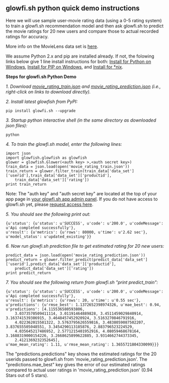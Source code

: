 glowfi.sh python quick demo instructions
-----------

Here we will use sample user-movie rating data  (using a 0-5 rating system) to train a glowfi.sh recommendation model and then ask glowfi.sh to predict the movie ratings for 20 new users and compare those to actual recorded ratings for accuracy.

More info on the MovieLens data set is [here](http://files.grouplens.org/datasets/movielens/ml-100k-README.txt).

We assume Python 2.x and pip are installed already. If not, the folowing links below give 1 line install instructions for both: 
[Install for Python on Windows](https://www.python.org/downloads/windows/), [Install for PIP on Windows](http://stackoverflow.com/questions/4750806/how-to-install-pip-on-windows), and [Install for *nix](https://pip.pypa.io/en/latest/installing.html).

**Steps for glowfi.sh Python Demo**

*1. Download [movie_rating_train.json](https://raw.githubusercontent.com/glowfishAPI/glowfish-py/master/quick_recommendation_demo/movie_rating_train.json) and [movie_rating_prediction.json](https://raw.githubusercontent.com/glowfishAPI/glowfish-py/master/quick_recommendation_demo/movie_rating_prediction.json) (i.e., right-click on links to download directly).*

*2. Install latest glowfish from PyPI:*

    pip install glowfi.sh --upgrade

*3. Startup python interactive shell (in the same directory as downloaded json files):*

    python

*4. To train the glowfi.sh model, enter the following lines:*

    import json
    import glowfish.glowfish as glowfish
    glower = glowfish.Glower(<auth key> >,<auth secret key>)
    train_data = json.load(open('movie_rating_train.json'))
    train_return = glower.filter_train(train_data['data_set']['userid'],train_data['data_set']['productid'],
        train_data['data_set']['rating'])
    print train_return
    
Note: The "auth key" and "auth secret key" are located at the top of your app page in [your glowfi.sh app admin panel](https://api.glowfi.sh/admin/app/). If you do not have access to glowfi.sh yet, please [request access here](https://glowfi.sh/beta/).

*5. You should see the following print out:*

    {u'status': {u'status': u'SUCCESS', u'code': u'200.0', u'codeMessage': u'Api completed successfully'},
    u'result': {u'metrics': {u'rows': 80000, u'time': u'2.62 sec'}, u'model_status': u'updated_existing'}}

*6. Now run glowfi.sh prediction file to get estimated rating for 20 new users:*

    predict_data = json.load(open('movie_rating_prediction.json'))
    predict_return = glower.filter_predict(predict_data['data_set']['userid'],predict_data['data_set']['productid'],
        predict_data['data_set']['rating'])
    print predict_return

*7. You should see the following return from glowfi.sh "print predict_train":*

    {u'status': {u'status': u'SUCCESS', u'code': u'200.0', u'codeMessage': u'Api completed successfully'},
    u'result': {u'metrics': {u'rows': 20, u'time': u'0.55 sec'},
    u'predictions': {u'rmse_best': 1.1372652398974326, u'mae_best': 0.94, u'predictions': [4.115536580593806, 
        3.0373570509411114, 3.01191464889828, 3.4511459029840914, 3.163741539386915, 3.4648457452920924, 3.5163270846791916,
        4.022362015581322, 3.5763795626559816, 3.4838059087502207, 3.837655505048551, 3.3454290113185876, 2.883796523224529,
        4.035645217486952, 2.5771215401952916, 4.08059468678164, 3.1688319000154226, 3.2668625899622885, 3.9314662744373345,
        2.4121369232352645],
    u'mae_mean_rating': 1.11, u'rmse_mean_rating': 1.3655721804330099}}}

The "predictions.predictions" key shows the estimated ratings for the 20 userids passed to glowfi.sh from  'movie_rating_prediction.json'. The "predictions.mae_best" key gives the error of our estimated ratings compared to actual user ratings in 'movie_rating_prediction.json' (0.94 Stars out of 5 stars).
